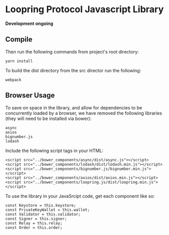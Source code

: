 # Loopring Protocol Javascript Library

**Development ongoing**

## Compile

Then run the following commands from project's root directory:
 
```
yarn install
```

To build the dist directory from the src director run the following:

```
webpack
```

## Browser Usage

To save on space in the library, and allow for dependencies to be concurrently loaded by a browser, we have removed the following libraries (they will need to be installed via bower):

```
async
axios
bignumber.js
lodash
```

Include the following script tags in your HTML:

```
<script src="../bower_components/async/dist/async.js"></script>
<script src="../bower_components/lodash/dist/lodash.min.js"></script>
<script src="../bower_components/bignumber.js/bignumber.min.js"></script>
<script src="../bower_components/axios/dist/axios.min.js"></script>
<script src="../bower_components/loopring.js/dist/loopring.min.js"></script>
```

To use the library in your JavaSrcipt code, get each component like so:

```
const Keystore = this.keystore;
const PrivateKeyWallet = this.wallet;
const Validator = this.validator;
const Signer = this.signer;
const Relay = this.relay;
const Order = this.order;
```